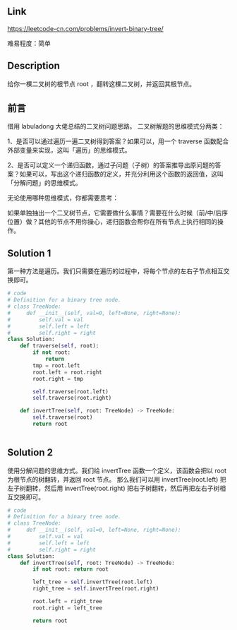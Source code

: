## Link
https://leetcode-cn.com/problems/invert-binary-tree/

难易程度：简单

## Description
给你一棵二叉树的根节点 root ，翻转这棵二叉树，并返回其根节点。

## 前言
借用 labuladong 大佬总结的二叉树问题思路。
二叉树解题的思维模式分两类：

1、是否可以通过遍历一遍二叉树得到答案？如果可以，用一个 traverse 函数配合外部变量来实现，这叫「遍历」的思维模式。

2、是否可以定义一个递归函数，通过子问题（子树）的答案推导出原问题的答案？如果可以，写出这个递归函数的定义，并充分利用这个函数的返回值，这叫「分解问题」的思维模式。

无论使用哪种思维模式，你都需要思考：

如果单独抽出一个二叉树节点，它需要做什么事情？需要在什么时候（前/中/后序位置）做？其他的节点不用你操心，递归函数会帮你在所有节点上执行相同的操作。

## Solution 1
第一种方法是遍历。我们只需要在遍历的过程中，将每个节点的左右子节点相互交换即可。

```python
# code
# Definition for a binary tree node.
# class TreeNode:
#     def __init__(self, val=0, left=None, right=None):
#         self.val = val
#         self.left = left
#         self.right = right
class Solution:
    def traverse(self, root):
        if not root:
            return
        tmp = root.left
        root.left = root.right
        root.right = tmp

        self.traverse(root.left)
        self.traverse(root.right)

    def invertTree(self, root: TreeNode) -> TreeNode:
        self.traverse(root)
        return root
    
```

## Solution 2
使用分解问题的思维方式。我们给 invertTree 函数一个定义，该函数会把以 root 为根节点的树翻转，并返回 root 节点。
那么我们可以用 invertTree(root.left) 把左子树翻转，然后用 invertTree(root.right) 把右子树翻转，然后再把左右子树相互交换即可。

```python
# code
# Definition for a binary tree node.
# class TreeNode:
#     def __init__(self, val=0, left=None, right=None):
#         self.val = val
#         self.left = left
#         self.right = right
class Solution:
    def invertTree(self, root: TreeNode) -> TreeNode:
        if not root: return root

        left_tree = self.invertTree(root.left)
        right_tree = self.invertTree(root.right)

        root.left = right_tree
        root.right = left_tree

        return root
```

